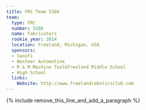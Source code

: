 ```yaml
---
title: FRC Team 5166
team:
  type: FRC
  number: 5166
  name: Fabricators
  rookie_year: 2014
  location: Freeland, Michigan, USA
  sponsors:
  - Sanofi
  - Nexteer Automotive
  - R & M Machine Tool&Freeland Middle School
  - High School
  links:
    Website: http://www.freelandroboticsclub.com
---
```


{% include remove_this_line_and_add_a_paragraph %}